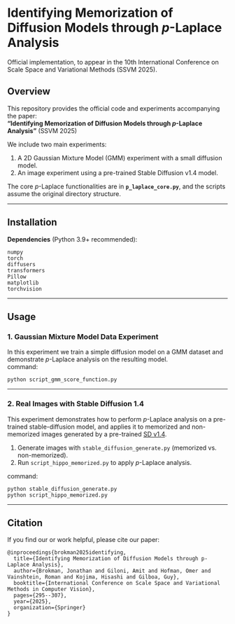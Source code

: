 # Identifying Memorization of Diffusion Models through *p*-Laplace Analysis  
Official implementation, to appear in the 10th International Conference on Scale Space and Variational Methods (SSVM 2025).

## Overview

This repository provides the official code and experiments accompanying the paper:  
**“Identifying Memorization of Diffusion Models through *p*-Laplace Analysis”** (SSVM 2025)

We include two main experiments:
1. A 2D Gaussian Mixture Model (GMM) experiment with a small diffusion model.
2. An image experiment using a pre-trained Stable Diffusion v1.4 model.

The core *p*-Laplace functionalities are in **`p_laplace_core.py`**, and the scripts assume the original directory structure.

---

## Installation

**Dependencies** (Python 3.9+ recommended):
```
numpy
torch
diffusers
transformers
Pillow
matplotlib
torchvision
```

---

## Usage

### 1. Gaussian Mixture Model Data Experiment
In this experiment we train a simple diffusion model on a GMM dataset and demonstrate *p*-Laplace analysis on the resulting model.  
command:
```
python script_gmm_score_function.py
```

---

### 2. Real Images with Stable Diffusion 1.4
This experiment demonstrates how to perform *p*-Laplace analysis on a pre-trained stable-diffusion model, and applies it to memorized and non-memorized images generated by a pre-trained [SD v1.4](https://huggingface.co/CompVis/stable-diffusion-v1-4).  

1) Generate images with `stable_diffusion_generate.py` (memorized vs. non-memorized).  
2) Run `script_hippo_memorized.py` to apply *p*-Laplace analysis.

command:
```
python stable_diffusion_generate.py
python script_hippo_memorized.py
```

---

## Citation

If you find our or work helpful, please cite our paper:

```
@inproceedings{brokman2025identifying,
  title={Identifying Memorization of Diffusion Models through p-Laplace Analysis},
  author={Brokman, Jonathan and Giloni, Amit and Hofman, Omer and Vainshtein, Roman and Kojima, Hisashi and Gilboa, Guy},
  booktitle={International Conference on Scale Space and Variational Methods in Computer Vision},
  pages={295--307},
  year={2025},
  organization={Springer}
}
```
